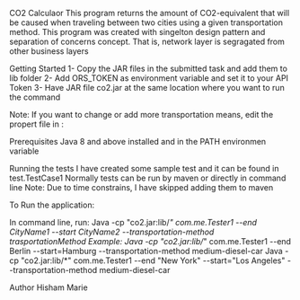 CO2 Calculaor
This program returns the amount of CO2-equivalent that will be caused when traveling between two cities using a given transportation method.
This program was created with singelton design pattern and separation of concerns concept. That is, network layer is segragated from other business layers


Getting Started
1- Copy the JAR files in the submitted task and add them to lib folder
2- Add ORS_TOKEN as environment variable and set it to your API Token
3- Have JAR file co2.jar at the same location where you want to run the command

Note: If you want to change or add more transportation means, edit the propert file in :


Prerequisites
Java 8 and above installed and in the PATH environmen variable



Running the tests
I have created some sample test and it can be found in test.TestCase1
Normally tests can be run by maven or directly in command line 
Note: Due to time constrains, I have skipped adding them to maven



To Run the application:

In command line, run:
Java -cp "co2.jar:lib/*" com.me.Tester1 --end CityName1 --start CityName2 --transportation-method trasportationMethod
Example:
Java -cp "co2.jar:lib/*" com.me.Tester1 --end Berlin --start=Hamburg --transportation-method medium-diesel-car
Java -cp "co2.jar:lib/*" com.me.Tester1 --end "New York" --start="Los Angeles"  --transportation-method medium-diesel-car




Author
Hisham Marie